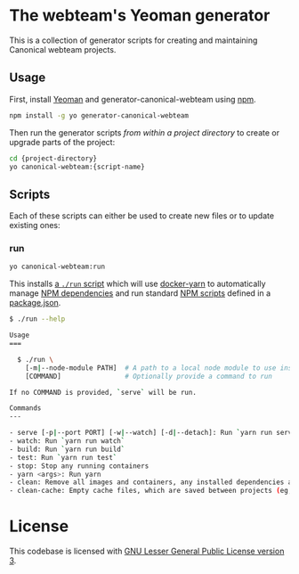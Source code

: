 # The webteam's Yeoman generator

This is a collection of generator scripts for creating and maintaining Canonical webteam projects.

## Usage

First, install [Yeoman](http://yeoman.io) and generator-canonical-webteam using [npm](https://www.npmjs.com/).

```bash
npm install -g yo generator-canonical-webteam
```

Then run the generator scripts *from within a project directory* to create or upgrade parts of the project:

```bash
cd {project-directory}
yo canonical-webteam:{script-name}
```

## Scripts

Each of these scripts can either be used to create new files or to update existing ones:

### run

``` bash
yo canonical-webteam:run
```

This installs [a `./run` script](generators/run-basic/templates/run) which will use [docker-yarn](https://github.com/canonical-webteam/docker-yarn) to automatically manage [NPM dependencies](https://docs.npmjs.com/files/package.json#dependencies) and run standard [NPM scripts](https://docs.npmjs.com/misc/scripts) defined in a [package.json](https://docs.npmjs.com/files/package.json).

``` bash
$ ./run --help

Usage
===

  $ ./run \
    [-m|--node-module PATH]  # A path to a local node module to use instead of the installed dependencies \
    [COMMAND]                # Optionally provide a command to run

If no COMMAND is provided, `serve` will be run.

Commands
---

- serve [-p|--port PORT] [-w|--watch] [-d|--detach]: Run `yarn run serve` (optionally running `watch` in the background) \
- watch: Run `yarn run watch`
- build: Run `yarn run build`
- test: Run `yarn run test`
- stop: Stop any running containers
- yarn <args>: Run yarn
- clean: Remove all images and containers, any installed dependencies and the .docker-project file
- clean-cache: Empty cache files, which are saved between projects (eg, yarn)
```

# License

This codebase is licensed with [GNU Lesser General Public License version 3](LICENSE.md).
